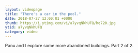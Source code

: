 ```yaml
---
layout: videopage
title: "There's a car in the pool."
date: 2018-07-27 12:00:01 +0000
thumb: https://i.ytimg.com/vi/a7yvqNkhUFQ/hq720.jpg
ytid: a7yvqNkhUFQ
category: video
---
```


Panu and I explore some more abandoned buildings. Part 2 of 2.
